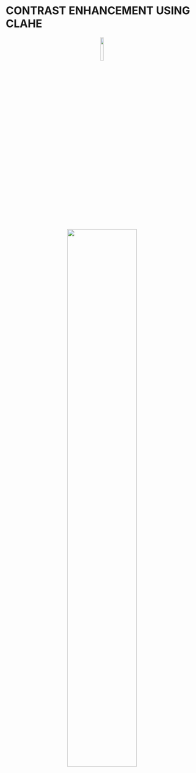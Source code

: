 # CONTRAST ENHANCEMENT USING CLAHE
<p align="center"><img width=12.5% src="https://github.com/sudujr/Robotics-and-Visual-Navigation/edit/main/Contrast%20Limited%20Adaptive%20Histogram%20Equalization/Media/a9bc9c907620e8a74f6239a33d47bf90.jpg"></p>
<p align="center"><img width=60% src="https://github.com/anfederico/Clairvoyant/blob/master/media/Clairvoyant.png"></p>
